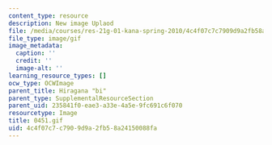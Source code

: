 ```yaml
---
content_type: resource
description: New image Uplaod
file: /media/courses/res-21g-01-kana-spring-2010/4c4f07c7c7909d9a2fb58a24150088fa_0451.gif
file_type: image/gif
image_metadata:
  caption: ''
  credit: ''
  image-alt: ''
learning_resource_types: []
ocw_type: OCWImage
parent_title: Hiragana "bi"
parent_type: SupplementalResourceSection
parent_uid: 235841f0-eae3-a33e-4a5e-9fc691c6f070
resourcetype: Image
title: 0451.gif
uid: 4c4f07c7-c790-9d9a-2fb5-8a24150088fa
---
```

